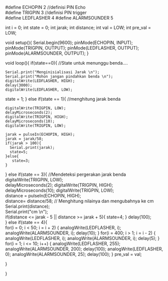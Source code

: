 #define ECHOPIN 2                   //definisi PIN Echo         
#define TRIGPIN 3                   //definisi PIN trigger     
#define LEDFLASHER 4
#define ALARMSOUNDER 5 

  int i = 0; 
  int state = 0;
  int jarak;
  int distance;
  int val = LOW; 
  int pre_val = LOW; 

void setup(){
  Serial.begin(9600);
  pinMode(ECHOPIN, INPUT);
  pinMode(TRIGPIN, OUTPUT);
  pinMode(LEDFLASHER, OUTPUT); 
  pinMode(ALARMSOUNDER, OUTPUT); 
}

void loop(){
  if(state==0){                    //State untuk menunggu benda....
    
    Serial.print("Menginisialisasi Jarak \n");  
    Serial.print("Mohon jangan pindahkan benda \n");  
    digitalWrite(LEDFLASHER, HIGH);  
    delay(3000);
    digitalWrite(LEDFLASHER, LOW); 
  
  state = 1;
  }
  else if(state == 1){            //menghitung jarak benda
    
    digitalWrite(TRIGPIN, LOW);                   
    delayMicroseconds(2);
    digitalWrite(TRIGPIN, HIGH);                  
    delayMicroseconds(10);
    digitalWrite(TRIGPIN, LOW);  
  
    jarak = pulseIn(ECHOPIN, HIGH);        
    jarak = jarak/58;   
    if(jarak > 100){
      Serial.print(jarak);  
      state=5;
    }else{
       state=3; 
    }
  
  }
  else if(state == 3){          //Mendeteksi pergerakan jarak benda
    digitalWrite(TRIGPIN, LOW);                   
    delayMicroseconds(2);
    digitalWrite(TRIGPIN, HIGH);                  
    delayMicroseconds(10);
    digitalWrite(TRIGPIN, LOW);                   
    distance = pulseIn(ECHOPIN, HIGH);        
    distance= distance/58;                        // Menghitung nilainya dan mengubahnya ke cm              
    Serial.print(distance);  
    Serial.print("cm \n");   
      if(distance <= jarak - 5 || distance >= jarak + 5){
          state=4;
      }
     delay(100);  
  }
  else if(state == 4){          
       for(i = 0; i < 50; i = i + 2)
        {
            analogWrite(LEDFLASHER, i);
            analogWrite(ALARMSOUNDER, i);
            delay(10);
        }
        for(i = 400; i > 1; i = i - 2)
        {
            analogWrite(LEDFLASHER, i);
            analogWrite(ALARMSOUNDER, i);
            delay(5);
        }
        for(i = 1; i <= 10; i++)
        {
            analogWrite(LEDFLASHER, 255);
            analogWrite(ALARMSOUNDER, 200);
            delay(100);
            analogWrite(LEDFLASHER, 0);
            analogWrite(ALARMSOUNDER, 25);
            delay(100);
        }
    pre_val = val; 
  
  }
                                   
}
